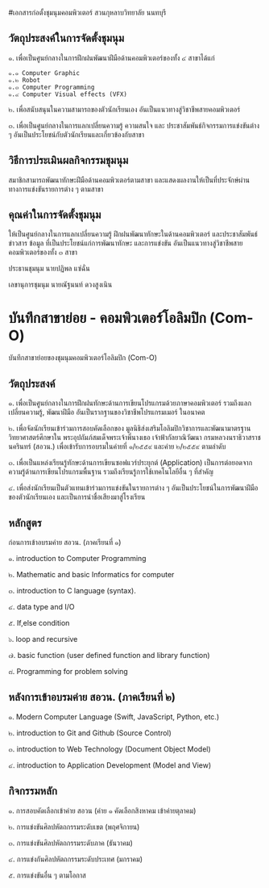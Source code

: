 #เอกสารก่อตั้งชุมนุมคอมพิวเตอร์ สวนกุหลาบวิทยาลัย นนทบุรี



## วัตถุประสงค์ในการจัดตั้งชุมนุม

๑. เพื่อเป็นศูนย์กลางในการฝึกฝนพัฒนาฝีมือด้านคอมพิวเตอร์ของทั้ง ๔ สาขาได้แก่

	๑.๑ Computer Graphic
	๑.๒ Robot 
	๑.๓ Computer Programming 
	๑.๔ Computer Visual effects (VFX)

๒. เพื่อสนับสนุนในความสามารถของตัวนักเรียนเอง อันเป็นแนวทางสู่วิชาชีพสายคอมพิวเตอร์

๓. เพื่อเป็นศูนย์กลางในการแลกเปลี่ยนความรู้ ความสนใจ และ ประชาสัมพันธ์กิจกรรมการแข่งขันต่าง ๆ อันเป็นประโยชน์กับตัวนักเรียนและเกี่ยวข้องกับสาขา


## วิธีการประเมินผลกิจกรรมชุมนุม

สมาชิกสามารถพัฒนาทักษะฝีมือด้านคอมพิวเตอร์ตามสาขา และแสดงผลงานให้เป็นที่ประจักษ์ผ่านทางการแข่งขันรายการต่าง ๆ ตามสาขา

## คุณค่าในการจัดตั้งชุมนุม
ให้เป็นศูนย์กลางในการแลกเปลี่ยนความรู้ ฝึกฝนพัฒนาทักษะในด้านคอมพิวเตอร์ และประชาสัมพันธ์ข่าวสาร ข้อมูล ที่เป็นประโยชน์แก่การพัฒนาทักษะ และการแข่งขัน อันเป็นแนวทางสู่วิชาชีพสายคอมพิวเตอร์ของทั้ง ๓ สาขา 

ประธานชุมนุม นายปฏิพล แซ่ฉั่น

เลขานุการชุมนุม นายณัฐนนท์ ดวงสูงเนิน


# บันทึกสาขาย่อย - คอมพิวเตอร์โอลิมปิก (Com-O)
บันทึกสาขาย่อยของชุมนุมคอมพิวเตอร์โอลิมปิก (Com-O)


## วัตถุประสงค์ 

๑. เพื่อเป็นศูนย์กลางในการฝึกฝนทักษะด้านการเขียนโปรแกรมด้วยภาษาคอมพิวเตอร์ รวมถึงแลกเปลี่ยนความรู้, พัฒนาฝีมือ อันเป็นรากฐานของวิชาชีพโปรแกรมเมอร์ ในอนาคต 

๒. เพื่อจัดนักเรียนเข้าร่วมการสอบคัดเลือกของ มูลนิธิส่งเสริมโอลิมปิกวิชาการและพัฒนามาตรฐานวิทยาศาสตร์ศึกษาใน พระอุปถัมภ์สมเด็จพระเจ้าพี่นางเธอ เจ้าฟ้ากัลยาณิวัฒนา กรมหลวงนราธิวาสราชนครินทร์ (สอวน.) เพื่อเข้ารับการอบรมในค่ายที่ ๑/๒๕๕๙ และค่าย ๒/๒๕๕๙ ตามลำดับ 

๓. เพื่อเป็นแหล่งเรียนรู้ทักษะด้านการเขียนซอฟแวร์ประยุกต์ (Application) เป็นการต่อยอดจากความรู้ด้านการเขียนโปรแกรมพื้นฐาน รวมถึงเรียนรู้การใช้เทคโนโลยีอื่น ๆ ที่สำคัญ 

๔. เพื่อส่งนักเรียนเป็นตัวแทนเข้าร่วมการแข่งขันในรายการต่าง ๆ อันเป็นประโยชน์ในการพัฒนาฝีมือของตัวนักเรียนเอง และเป็นการนำชื่อเสียงมาสู่โรงเรียน  


## หลักสูตร 

ก่อนการเข้าอบรมค่าย สอวน. (ภาคเรียนที่ ๑)

๑. introduction to Computer Programming 

๒. Mathematic and basic Informatics for computer

๓. introduction to C language (syntax).  

๔. data type and I/O 

๕. If,else condition 

๖. loop and recursive 

๗. basic function (user defined function and library function) 

๘. Programming for problem solving 


## หลังการเข้าอบรมค่าย สอวน. (ภาคเรียนที่ ๒)

๑. Modern Computer Language (Swift, JavaScript, Python, etc.)

๒. introduction to Git and Github (Source Control)

๓. introduction to Web Technology (Document Object Model)

๔. introduction to Application Development (Model and View)  


## กิจกรรมหลัก 

๑. การสอบคัดเลือกเข้าค่าย สอวน (ค่าย ๑ คัดเลือกสิงหาคม เข้าค่ายตุลาคม)

๒. การแข่งขันศิลปหัตถกรรมระดับเขต (พฤศจิกายน)

๓. การแข่งขันศิลปหัตถกรรมระดับภาค  (ธันวาคม)

๔. การแข่งกันศิลปหัตถกรรมระดับประเทศ  (มกราคม)

๕. การแข่งขันอื่น ๆ ตามโอกาส 





